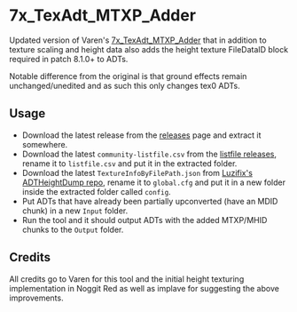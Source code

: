 # 7x_TexAdt_MTXP_Adder
Updated version of Varen's [7x_TexAdt_MTXP_Adder](https://github.com/Varen/7x_TexAdt_MTXP_Adder) that in addition to texture scaling and height data also adds the height texture FileDataID block required in patch 8.1.0+ to ADTs.

Notable difference from the original is that ground effects remain unchanged/unedited and as such this only changes tex0 ADTs.

## Usage
- Download the latest release from the [releases](https://github.com/Marlamin/7x_TexAdt_MTXP_Adder/releases) page and extract it somewhere.
- Download the latest `community-listfile.csv` from the [listfile releases](https://github.com/wowdev/wow-listfile/releases), rename it to `listfile.csv` and put it in the extracted folder.
- Download the latest `TextureInfoByFilePath.json` from [Luzifix's ADTHeightDump repo](https://github.com/Luzifix/ADTHeightDump/tree/main/Output), rename it to `global.cfg` and put it in a new folder inside the extracted folder called `config`.
- Put ADTs that have already been partially upconverted (have an MDID chunk) in a new `Input` folder.
- Run the tool and it should output ADTs with the added MTXP/MHID chunks to the `Output` folder.

## Credits
All credits go to Varen for this tool and the initial height texturing implementation in Noggit Red as well as implave for suggesting the above improvements.